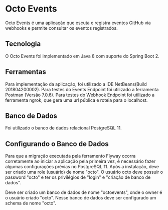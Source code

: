 # Octo Events
Octo Events é uma aplicação que escuta e registra eventos GitHub via webhooks e permite consultar os eventos registrados.

## Tecnologia
O Octo Events foi implementado em Java 8 com suporte do Spring Boot 2.

## Ferramentas
Para implementação da aplicação, foi utilizado a IDE NetBeans(Build 201804200002).
Para testes do Events Endpoint foi utilizado a ferramenta Postman (Versão 7.0.6).
Para testes do Webhook Endpoint foi utilizado a ferramenta ngrok, que gera uma url pública e roteia para o localhost.

## Banco de Dados
Foi utilizado o banco de dados relacional PostgreSQL 11.

## Configurando o Banco de Dados
Para que a migração executada pela ferramento Flyway ocorra corretamente ao iniciar a aplicação pela primeira vez, é necessário fazer algumas configurações prévias no PostgreSQL 11. Após a instalação, deve ser criado uma role (usuário) de nome "octo". O usuário octo deve possuir o password "octo" e ter os privilégios de "login" e "criação de banco de dados".

Deve ser criado um banco de dados de nome "octoevents", onde o owner é o usuário criado "octo". Nesse banco de dados deve ser configurado um schema de nome "octo".
